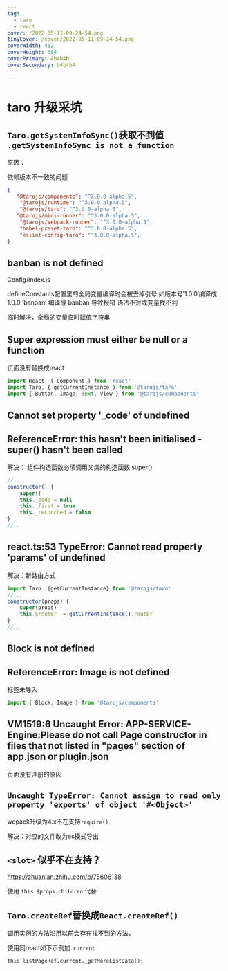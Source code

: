 ```yaml
---
tag:
  - taro
  - react
cover: /2022-05-11-09-24-54.png
tinyCover: /cover/2022-05-11-09-24-54.png
coverWidth: 412
coverHeight: 594
coverPrimary: 4b4b4b
coverSecondary: b4b4b4

---
```


# taro 升级采坑

## `Taro.getSystemInfoSync()`获取不到值 `.getSystemInfoSync is not a function`

原因：

依赖版本不一致的问题

```json
{
   "@tarojs/components": "^3.0.0-alpha.5",
    "@tarojs/runtime": "^3.0.0-alpha.5",
    "@tarojs/taro": "^3.0.0-alpha.5",
   "@tarojs/mini-runner": "^3.0.0-alpha.5",
    "@tarojs/webpack-runner": "^3.0.0-alpha.5",
    "babel-preset-taro": "^3.0.0-alpha.5",
    "eslint-config-taro": "^3.0.0-alpha.5",
}
```

## banban is not defined

Config/index.js

defineConstants配置里的全局变量编译时会被去掉引号 如版本号’1.0.0‘编译成1.0.0  ‘banban’ 编译成 banban 导致报错 语法不对或变量找不到

临时解决，全局的变量临时赋值字符串

## Super expression must either be null or a function

页面没有替换成react

```js
import React, { Component } from 'react'
import Taro, { getCurrentInstance } from '@tarojs/taro'
import { Button, Image, Text, View } from '@tarojs/components'
```

## Cannot set property '_code' of undefined

## ReferenceError: this hasn't been initialised - super() hasn't been called

解决： 组件构造函数必须调用父类的构造函数 super()

```js
//...
constructor() {
    super()
    this._code = null
    this._first = true
    this._reLunched = false
}
//...
```

## react.ts:53 TypeError: Cannot read property 'params' of undefined

解决：新路由方式

```js
import Taro ,{getCurrentInstance} from '@tarojs/taro'
//...
constructor(props) {
    super(props)
    this.$router  = getCurrentInstance().router
}
//...
```

## Block is not defined

## ReferenceError: Image is not defined

标签未导入

```js
import { Block, Image } from '@tarojs/components'
```

## VM1519:6 Uncaught Error: APP-SERVICE-Engine:Please do not call Page constructor in files that not listed in "pages" section of app.json or plugin.json

页面没有注册的原因

## `Uncaught TypeError: Cannot assign to read only property 'exports' of object '#<Object>'`

wepack升级为4.x不在支持`require()`

解决：对应的文件改为es模式导出

## `<slot>` 似乎不在支持？

<https://zhuanlan.zhihu.com/p/75606138>

使用 `this.$props.children` 代替

## `Taro.createRef`替换成`React.createRef()`

调用实例的方法沿用以前会存在找不到的方法，

使用同react如下示例加`.current`

`this.listPageRef.current._getMoreListData();`
